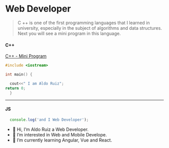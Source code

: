 # Web Developer
>C ++ is one of the first programming languages that I learned in university, especially in the subject of algorithms and data structures. Next you will see a mini program in this language.
#### C++
[C++ - Mini Program](https://repl.it/@AldoRS/Mini-Program#main.cpp "I love progamming")
```c++
#include <iostream>

int main() {

  cout<<" I am Aldo Ruiz";
return 0;
  }
```
---
#### JS
```javascript
  console.log('and I Web Developer');
```

- 👋 Hi, I’m Aldo Ruiz a Web Developer.
- 👀 I’m interested in Web and Mobile Develope.
- 🌱 I’m currently learning Angular, Vue and React.
 

<!---
DVs07/DVs07 is a ✨ special ✨ repository because its `README.md` (this file) appears on your GitHub profile.
You can click the Preview link to take a look at your changes.
--->
